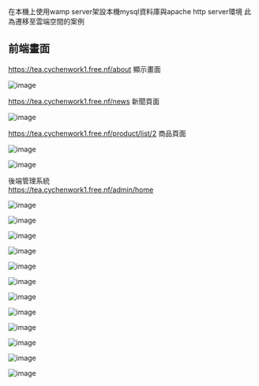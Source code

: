 在本機上使用wamp server架設本機mysql資料庫與apache http server環境 此為遷移至雲端空間的案例

## 前端畫面

https://tea.cychenwork1.free.nf/about 顯示畫面

![image](https://github.com/cychenwork1/laravel2/blob/main/image/image1.png)

https://tea.cychenwork1.free.nf/news 新聞頁面

![image](https://github.com/cychenwork1/laravel2/blob/main/image/image2.png)

https://tea.cychenwork1.free.nf/product/list/2 商品頁面

![image](https://github.com/cychenwork1/laravel2/blob/main/image/image3.png)

![image](https://github.com/cychenwork1/laravel2/blob/main/image/image4.png)


後端管理系統 <br> 
https://tea.cychenwork1.free.nf/admin/home

![image](https://github.com/cychenwork1/laravel2/blob/main/image/a1.png)

![image](https://github.com/cychenwork1/laravel2/blob/main/image/a2.png)

![image](https://github.com/cychenwork1/laravel2/blob/main/image/a3.png)

![image](https://github.com/cychenwork1/laravel2/blob/main/image/a4.png)

![image](https://github.com/cychenwork1/laravel2/blob/main/image/a5.png)

![image](https://github.com/cychenwork1/laravel2/blob/main/image/a6.png)

![image](https://github.com/cychenwork1/laravel2/blob/main/image/a7.png)

![image](https://github.com/cychenwork1/laravel2/blob/main/image/a8.png)

![image](https://github.com/cychenwork1/laravel2/blob/main/image/a9.png)

![image](https://github.com/cychenwork1/laravel2/blob/main/image/a10.png)

![image](https://github.com/cychenwork1/laravel2/blob/main/image/a11.png)

![image](https://github.com/cychenwork1/laravel2/blob/main/image/a12.png)



